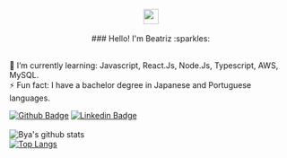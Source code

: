 <p align="center">
<img src="https://user-images.githubusercontent.com/5679180/79618120-0daffb80-80be-11ea-819e-d2b0fa904d07.gif" width="27px">
<br><br>
### Hello! I'm Beatriz :sparkles:
<br><br>
  
🌱 I’m currently learning: Javascript, React.Js, Node.Js, Typescript, AWS, MySQL.
<br>
⚡ Fun fact: I have a bachelor degree in Japanese and Portuguese languages.


[![Github Badge](https://img.shields.io/badge/-Github-000?style=flat-square&logo=Github&logoColor=white&link=https://github.com/byacupolillo)](https://github.com/byacupolillo)
[![Linkedin Badge](https://img.shields.io/badge/-LinkedIn-blue?style=flat-square&logo=Linkedin&logoColor=white&link=https://www.linkedin.com/in/beatrizyamashiro//)](https://www.linkedin.com/in/beatrizyamashiro/)
<br><br>
![Bya's github stats](https://github-readme-stats.vercel.app/api?username=byacupolillo&show_icons=true&theme=tokyonight)
<br>
[![Top Langs](https://github-readme-stats.vercel.app/api/top-langs/?username=byacupolillo&layout=compact&theme=tokyonight)](https://github.com/byacupolillo/github-readme-stats)
<!--
**byacupolillo/byacupolillo** is a ✨ _special_ ✨ repository because its `README.md` (this file) appears on your GitHub profile.

Here are some ideas to get you started:

- 🔭 I’m currently working on ...
- 🌱 I’m currently learning ...
- 👯 I’m looking to collaborate on ...
- 🤔 I’m looking for help with ...
- 💬 Ask me about ...
- 📫 How to reach me: ...
- 😄 Pronouns: ...
- ⚡ Fun fact: ...
-->
